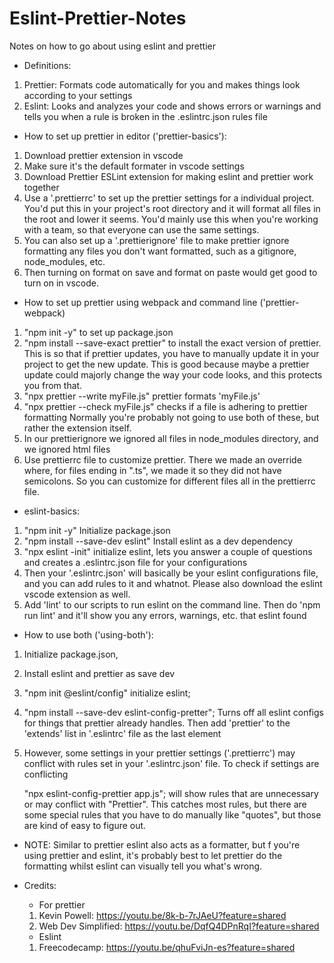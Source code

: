 # Eslint-Prettier-Notes

Notes on how to go about using eslint and prettier

-   Definitions:

1. Prettier: Formats code automatically for you and makes things look according to your settings
2. Eslint: Looks and analyzes your code and shows errors or warnings and tells you when a rule is broken in the .eslintrc.json rules file

-   How to set up prettier in editor ('prettier-basics'):

1. Download prettier extension in vscode
2. Make sure it's the default formater in vscode settings
3. Download Prettier ESLint extension for making eslint and prettier work together
4. Use a '.prettierrc' to set up the prettier settings for a individual project. You'd put this in your project's root directory
   and it will format all files in the root and lower it seems. You'd mainly use this when you're working with a team, so that
   everyone can use the same settings.
5. You can also set up a '.prettierignore' file to make prettier ignore formatting any files
   you don't want formatted, such as a gitignore, node_modules, etc.
6. Then turning on format on save and format on paste would get good to turn on in vscode.

-   How to set up prettier using webpack and command line ('prettier-webpack)

1. "npm init -y" to set up package.json
2. "npm install --save-exact prettier" to install the exact version of prettier. This is so
   that if prettier updates, you have to manually update it in your project to get the new update. This is good because maybe a prettier update could majorly change the way your code
   looks, and this protects you from that.
3. "npx prettier --write myFile.js" prettier formats 'myFile.js'
4. "npx prettier --check myFile.js" checks if a file is adhering to prettier formatting Normally
   you're probably not going to use both of these, but rather the extension itself.
5. In our prettierignore we ignored all files in node_modules directory, and we ignored html files
6. Use prettierrc file to customize prettier. There we made an override where, for files ending in ".ts", we made it so they did not have semicolons. So you can customize for different files all in the prettierrc file.

-   eslint-basics:

1. "npm init -y" Initialize package.json
2. "npm install --save-dev eslint" Install eslint as a dev dependency
3. "npx eslint -init" initialize eslint, lets you answer a couple of questions and creates a .eslintrc.json file for your configurations
4. Then your '.eslintrc.json' will basically be your eslint configurations file, and you can add rules to it and whatnot. Please also
   download the eslint vscode extension as well.
5. Add 'lint' to our scripts to run eslint on the command line. Then do
   'npm run lint' and it'll show you any errors, warnings, etc. that eslint found

-   How to use both ('using-both'):

1. Initialize package.json,
2. Install eslint and prettier as save dev
3. "npm init @eslint/config" initialize eslint;
4. "npm install --save-dev eslint-config-pretter"; Turns off all eslint configs for things
   that prettier already handles. Then add 'prettier' to the 'extends' list in '.eslintrc' file
   as the last element
5. However, some settings in your prettier settings ('.prettierrc') may conflict with
   rules set in your '.eslintrc.json' file. To check if settings are conflicting

    "npx eslint-config-prettier app.js"; will show rules that are unnecessary or may
    conflict with "Prettier". This catches most rules, but there are some special rules
    that you have to do manually like "quotes", but those are kind of easy to figure out.

-   NOTE: Similar to prettier eslint also acts as a formatter, but f you're using prettier and eslint, it's probably best to let prettier do the formatting whilst eslint can visually tell you what's wrong.

-   Credits:

    -   For prettier

    1. Kevin Powell: https://youtu.be/8k-b-7rJAeU?feature=shared
    2. Web Dev Simplified: https://youtu.be/DqfQ4DPnRqI?feature=shared

    -   Eslint

    1. Freecodecamp: https://youtu.be/qhuFviJn-es?feature=shared
